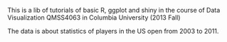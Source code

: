 This is a lib of tutorials of basic R, ggplot and shiny in the course of Data Visualization QMSS4063 in Columbia University (2013 Fall)

The data is about statistics of players in the US open from 2003 to 2011.

